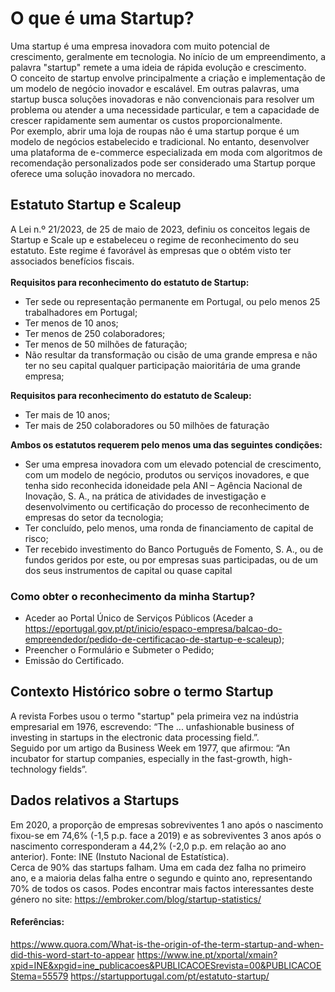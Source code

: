 # O que é uma Startup? 
Uma startup é uma empresa inovadora com muito potencial de crescimento, geralmente em tecnologia. No início de um empreendimento, a palavra "startup" remete a uma ideia de rápida evolução e crescimento.  
O conceito de startup envolve principalmente a criação e implementação de um modelo de negócio inovador e escalável. Em outras palavras, uma startup busca soluções inovadoras e não convencionais para resolver um problema ou atender a uma necessidade particular, e tem a capacidade de crescer rapidamente sem aumentar os custos proporcionalmente.  
Por exemplo, abrir uma loja de roupas não é uma startup porque é um modelo de negócios estabelecido e tradicional. No entanto, desenvolver uma plataforma de e-commerce especializada em moda com algoritmos de recomendação personalizados pode ser considerado uma Startup porque oferece uma solução inovadora no mercado.  

## Estatuto Startup e Scaleup 
A Lei n.º 21/2023, de 25 de maio de 2023, definiu os conceitos legais de Startup e Scale up e estabeleceu o regime de reconhecimento do seu estatuto. Este regime é favorável às empresas que o obtém visto ter associados benefícios fiscais.   
&nbsp;  
**Requisitos para reconhecimento do estatuto de Startup:**
- Ter sede ou representação permanente em Portugal, ou pelo menos 25 trabalhadores em Portugal; 
- Ter menos de 10 anos; 
- Ter menos de 250 colaboradores; 
- Ter menos de 50 milhões de faturação; 
- Não resultar da transformação ou cisão de uma grande empresa e não ter no seu capital qualquer participação maioritária de uma grande empresa;

**Requisitos para reconhecimento do estatuto de Scaleup:**
- Ter mais de 10 anos; 
- Ter mais de 250 colaboradores ou 50 milhões de faturação

**Ambos os estatutos requerem pelo menos uma das seguintes condições:**
- Ser uma empresa inovadora com um elevado potencial de crescimento, com um modelo de negócio, produtos ou serviços inovadores, e que tenha sido reconhecida idoneidade pela ANI – Agência Nacional de Inovação, S. A., na prática de atividades de investigação e desenvolvimento ou certificação do processo de reconhecimento de empresas do setor da tecnologia; 
- Ter concluído, pelo menos, uma ronda de financiamento de capital de risco; 
- Ter recebido investimento do Banco Português de Fomento, S. A., ou de fundos geridos por este, ou por empresas suas participadas, ou de um dos seus instrumentos de capital ou quase capital 

### Como obter o reconhecimento da minha Startup? 
- Aceder ao Portal Único de Serviços Públicos (Aceder a https://eportugal.gov.pt/pt/inicio/espaco-empresa/balcao-do-empreendedor/pedido-de-certificacao-de-startup-e-scaleup); 
- Preencher o Formulário e Submeter o Pedido; 
- Emissão do Certificado. 

## Contexto Histórico sobre o termo Startup 
A revista Forbes usou o termo "startup" pela primeira vez na indústria empresarial em 1976, escrevendo: “The ... unfashionable business of investing in startups in the electronic data processing field.”.   
Seguido por um artigo da Business Week em 1977, que afirmou: “An incubator for startup companies, especially in the fast-growth, high-technology fields”.  

## Dados relativos a Startups 
Em 2020, a proporção de empresas sobreviventes 1 ano após o nascimento fixou-se em 74,6% (-1,5 p.p. face a 2019) e as sobreviventes 3 anos após o nascimento corresponderam a 44,2% (-2,0 p.p. em relação ao ano anterior). Fonte: INE (Instuto Nacional de Estatística).   
Cerca de 90% das startups falham. Uma em cada dez falha no primeiro ano, e a maioria delas falha entre o segundo e quinto ano, representando 70% de todos os casos. Podes encontrar mais factos interessantes deste género no site: https://embroker.com/blog/startup-statistics/  

#### Referências: 
https://www.quora.com/What-is-the-origin-of-the-term-startup-and-when-did-this-word-start-to-appear 
https://www.ine.pt/xportal/xmain?xpid=INE&xpgid=ine_publicacoes&PUBLICACOESrevista=00&PUBLICACOEStema=55579 
https://startupportugal.com/pt/estatuto-startup/ 
